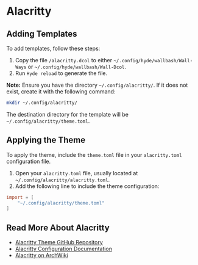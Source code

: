 # Alacritty

## Adding Templates

To add templates, follow these steps:

1. Copy the file `/alacritty.dcol` to either `~/.config/hyde/wallbash/Wall-Ways` or `~/.config/hyde/wallbash/Wall-Dcol`.
2. Run `Hyde reload` to generate the file.

**Note:** Ensure you have the directory `~/.config/alacritty/`. If it does not exist, create it with the following command:

```bash
mkdir ~/.config/alacritty/
```

The destination directory for the template will be `~/.config/alacritty/theme.toml`.

## Applying the Theme

To apply the theme, include the `theme.toml` file in your `alacritty.toml` configuration file.

1. Open your `alacritty.toml` file, usually located at `~/.config/alacritty/alacritty.toml`.
2. Add the following line to include the theme configuration:

```toml
import = [
    "~/.config/alacritty/theme.toml"
]
```

## Read More About Alacritty

- [Alacritty Theme GitHub Repository](https://github.com/alacritty/alacritty-theme)
- [Alacritty Configuration Documentation](https://alacritty.org/config-alacritty.html)
- [Alacritty on ArchWiki](https://wiki.archlinux.org/title/Alacritty)
